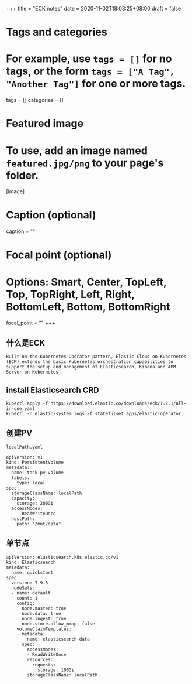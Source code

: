 +++
title = "ECK notes"
date = 2020-11-02T18:03:25+08:00
draft = false

# Tags and categories
# For example, use `tags = []` for no tags, or the form `tags = ["A Tag", "Another Tag"]` for one or more tags.
tags = []
categories = []

# Featured image
# To use, add an image named `featured.jpg/png` to your page's folder. 
[image]
  # Caption (optional)
  caption = ""

  # Focal point (optional)
  # Options: Smart, Center, TopLeft, Top, TopRight, Left, Right, BottomLeft, Bottom, BottomRight
  focal_point = ""
+++


## 什么是ECK

```
Built on the Kubernetes Operator pattern, Elastic Cloud on Kubernetes (ECK) extends the basic Kubernetes orchestration capabilities to support the setup and management of Elasticsearch, Kibana and APM Server on Kubernetes
```


## install Elasticsearch CRD

```
kubectl apply -f https://download.elastic.co/downloads/eck/1.2.1/all-in-one.yaml
kubectl -n elastic-system logs -f statefulset.apps/elastic-operator
```

## 创建PV

`localPath.yaml`

```
apiVersion: v1
kind: PersistentVolume
metadata:
  name: task-pv-volume
  labels:
    type: local
spec:
  storageClassName: localPath
  capacity:
    storage: 200Gi
  accessModes:
    - ReadWriteOnce
  hostPath:
    path: "/mnt/data"
```

## 单节点


```
apiVersion: elasticsearch.k8s.elastic.co/v1
kind: Elasticsearch
metadata:
  name: quickstart
spec:
  version: 7.9.3
  nodeSets:
  - name: default
    count: 1
    config:
      node.master: true
      node.data: true
      node.ingest: true
      node.store.allow_mmap: false
    volumeClaimTemplates:
    - metadata:
        name: elasticsearch-data
      spec:
        accessModes:
        - ReadWriteOnce
        resources:
          requests:
            storage: 100Gi
        storageClassName: localPath
```

